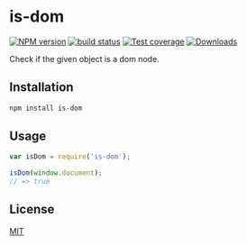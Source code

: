 # is-dom
[![NPM version][npm-image]][npm-url]
[![build status][travis-image]][travis-url]
[![Test coverage][coveralls-image]][coveralls-url]
[![Downloads][downloads-image]][downloads-url]

Check if the given object is a dom node.

## Installation
```bash
npm install is-dom
```

## Usage
```js
var isDom = require('is-dom');

isDom(window.document);
// => true
```

## License
[MIT](https://tldrlegal.com/license/mit-license)

[npm-image]: https://img.shields.io/npm/v/is-dom.svg?style=flat-square
[npm-url]: https://npmjs.org/package/is-dom
[travis-image]: https://img.shields.io/travis/yoshuawuyts/is-dom.svg?style=flat-square
[travis-url]: https://travis-ci.org/yoshuawuyts/is-dom
[coveralls-image]: https://img.shields.io/coveralls/yoshuawuyts/is-dom.svg?style=flat-square
[coveralls-url]: https://coveralls.io/r/yoshuawuyts/is-dom?branch=master
[downloads-image]: http://img.shields.io/npm/dm/is-dom.svg?style=flat-square
[downloads-url]: https://npmjs.org/package/is-dom
